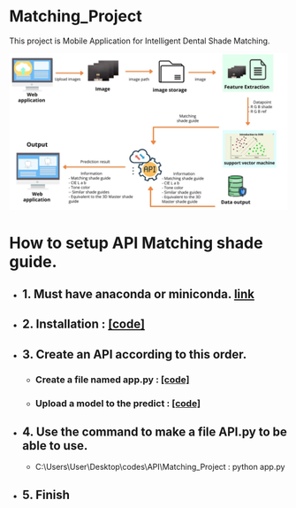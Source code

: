# Matching_Project

This project is Mobile Application for Intelligent Dental Shade Matching.


![pic](Flowchart.jpg)  

# How to setup API Matching shade guide. 

* ## 1. Must have anaconda or miniconda. [link](https://docs.anaconda.com/anaconda/install/index.html)
* ## 2. Installation  : [[code]](https://github.com/waraporn19/Matching_Project/blob/main/Installation)
* ## 3. Create an API according to this order.
  * ### Create a file named app.py  : [[code]](https://github.com/waraporn19/Matching_Project/blob/main/app.py)
  * ### Upload a model to the predict : [[code]](https://github.com/waraporn19/Matching_Project/blob/main/Model_SVM_C2.pkl)
      
* ## 4. Use the command to make a file API.py to be able to use.
  - C:\Users\User\Desktop\codes\API\Matching_Project : python app.py  
      
* ## 5. Finish
